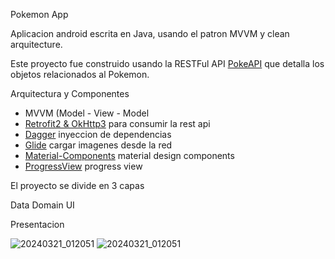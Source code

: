 Pokemon App

Aplicacion android escrita en Java, usando el patron MVVM y clean arquitecture.

Este proyecto fue construido usando la RESTFul API  [PokeAPI](https://pokeapi.co/) que detalla los objetos relacionados al Pokemon.

Arquitectura y Componentes
- MVVM (Model - View - Model
- [Retrofit2 & OkHttp3](https://github.com/square/retrofit) para consumir la rest api
- [Dagger](https://github.com/google/dagger) inyeccion de dependencias
-  [Glide](https://github.com/bumptech/glide) cargar imagenes desde la red
-  [Material-Components](https://github.com/material-components/material-components-android) material design components
-  [ProgressView](https://github.com/skydoves/progressview) progress view

El proyecto se divide en 3 capas

Data
Domain
UI

Presentacion

![20240321_012051](https://github.com/marthapesantez/pokemon-java-app/assets/11249080/bab1e377-90d0-4e80-a696-cd7b93ee52e5)
![20240321_012051](https://github.com/marthapesantez/pokemon-java-app/assets/11249080/b7ce555d-3e88-4368-b7fa-da3ecaf1ddc6)
